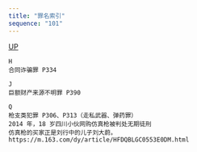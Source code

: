 ```yaml
---
title: "罪名索引"
sequence: "101"
---
```


[UP](/law/criminal-law-index.html)


```text
H
合同诈骗罪 P334

J
巨额财产来源不明罪 P390

Q
枪支类犯罪 P306、P313（走私武器、弹药罪）
2014 年，18 岁四川小伙网购仿真枪被判处无期徒刑
仿真枪的买家正是刘行中的儿子刘大蔚。
https://m.163.com/dy/article/HFDQBLGC0553E0DM.html
```
